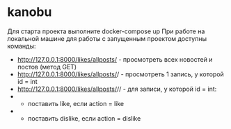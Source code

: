 # kanobu

Для старта проекта выполните docker-compose up
При работе на локальной машине для работы с запущенным проектом доступны команды:
 - http://127.0.0.1:8000/likes/allposts/ - просмотреть всех новостей и постов (метод GET)
 - http://127.0.0.1:8000/likes/allposts/<int>/ - просмотреть 1 запись, у которой id = int
 - http://127.0.0.1:8000/likes/allposts/<int>/<action>/ - для записи, у которой id = int:
 - - поставить like, если action = like
 - - поставить dislike, если action = dislike
